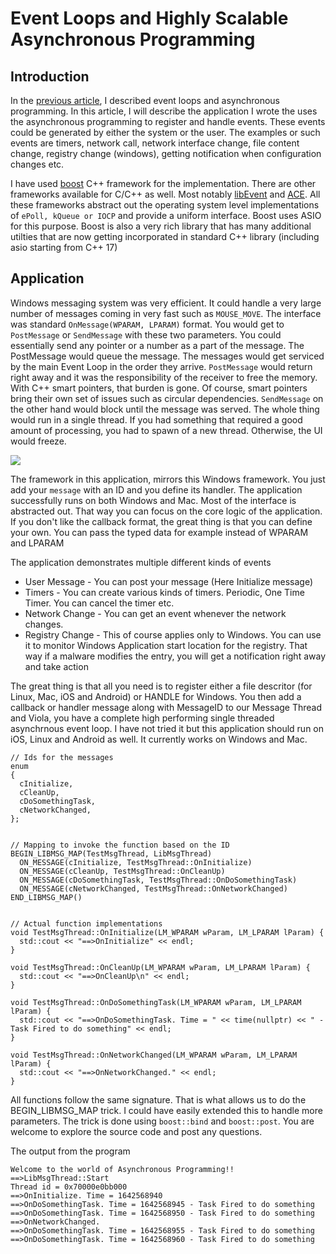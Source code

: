 # Event Loops and Highly Scalable Asynchronous Programming

## Introduction

In the [previous article](https://hackmd.io/fQRXo1VsRcaFdvoMx7aBIw), I described event loops and asynchronous programming. In this article, I will describe the application I wrote the uses the asynchronous programming to register and handle events. These events could be generated by either the system or the user. The examples or such events are timers, network call, network interface change, file content change, registry change (windows), getting notification when configuration changes etc.

I have used [boost](https://www.boost.org/) C++ framework for the implementation. There are other frameworks available for C/C++ as well. Most notably [libEvent](https://libevent.org/) and [ACE](https://github.com/psigen/ace). All these frameworks abstract out the operating system level implementations of `ePoll, kQueue or IOCP` and provide a uniform interface. Boost uses ASIO for this purpose. Boost is also a very rich library that has many additional utilties that are now getting incorporated in standard C++ library (including asio starting from C++ 17)

## Application
Windows messaging system was very efficient. It could handle a very large number of messages coming in very fast such as `MOUSE_MOVE`. The interface was standard `OnMessage(WPARAM, LPARAM)` format. You would get to `PostMessage` or `SendMessage` with these two parameters. You could essentially send any pointer or a number as a part of the message. The PostMessage would queue the message. The messages would get serviced by the main Event Loop in the order they arrive. `PostMessage` would return right away and it was the responsibility of the receiver to free the memory. With C++ smart pointers, that burden is gone. Of course, smart pointers bring their own set of issues such as circular dependencies. `SendMessage` on the other hand would block until the message was served. The whole thing would run in a single thread. If you had something that required a good amount of processing, you had to spawn of a new thread. Otherwise, the UI would freeze.

![](https://i.imgur.com/s0pxEsD.png)

The framework in this application, mirrors this Windows framework. You just add your `message` with an ID and you define its handler. The application successfully runs on both Windows and Mac. Most of the interface is abstracted out. That way you can focus on the core logic of the application. If you don't like the callback format, the great thing is that you can define your own. You can pass the typed data for example instead of WPARAM and LPARAM

The application demonstrates multiple different kinds of events
- User Message - You can post your message (Here Initialize message)
- Timers - You can create various kinds of timers. Periodic, One Time Timer. You can cancel the timer etc.
- Network Change - You can get an event whenever the network changes. 
- Registry Change - This of course applies only to Windows. You can use it to monitor Windows Application start location for the registry. That way if a malware modifies the entry, you will get a notification right away and take action

The great thing is that all you need is to register either a file descritor (for Linux, Mac, iOS and Android) or HANDLE for Windows. You then add a callback or handler message along with MessageID to our Message Thread and Viola, you have a complete high performing single threaded asynchrnous event loop. I have not tried it but this application should run on iOS, Linux and Android as well. It currently works on Windows and Mac.



```
// Ids for the messages
enum
{
  cInitialize,
  cCleanUp,
  cDoSomethingTask,
  cNetworkChanged,
};


// Mapping to invoke the function based on the ID
BEGIN_LIBMSG_MAP(TestMsgThread, LibMsgThread)
  ON_MESSAGE(cInitialize, TestMsgThread::OnInitialize)
  ON_MESSAGE(cCleanUp, TestMsgThread::OnCleanUp)
  ON_MESSAGE(cDoSomethingTask, TestMsgThread::OnDoSomethingTask)
  ON_MESSAGE(cNetworkChanged, TestMsgThread::OnNetworkChanged)
END_LIBMSG_MAP()


// Actual function implementations
void TestMsgThread::OnInitialize(LM_WPARAM wParam, LM_LPARAM lParam) {
  std::cout << "==>OnInitialize" << endl;
}

void TestMsgThread::OnCleanUp(LM_WPARAM wParam, LM_LPARAM lParam) {
  std::cout << "==>OnCleanUp\n" << endl;
}

void TestMsgThread::OnDoSomethingTask(LM_WPARAM wParam, LM_LPARAM lParam) {
  std::cout << "==>OnDoSomethingTask. Time = " << time(nullptr) << " - Task Fired to do something" << endl;
}

void TestMsgThread::OnNetworkChanged(LM_WPARAM wParam, LM_LPARAM lParam) {
  std::cout << "==>OnNetworkChanged." << endl;
}
```

All functions follow the same signature. That is what allows us to do the BEGIN_LIBMSG_MAP trick. I could have easily extended this to handle more parameters. The trick is done using `boost::bind` and `boost::post`. You are welcome to explore the source code and post any questions.

The output from the program
```
Welcome to the world of Asynchronous Programming!!
==>LibMsgThread::Start
Thread id = 0x70000e0bb000
==>OnInitialize. Time = 1642568940
==>OnDoSomethingTask. Time = 1642568945 - Task Fired to do something
==>OnDoSomethingTask. Time = 1642568950 - Task Fired to do something
==>OnNetworkChanged.
==>OnDoSomethingTask. Time = 1642568955 - Task Fired to do something
==>OnDoSomethingTask. Time = 1642568960 - Task Fired to do something
```

